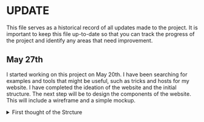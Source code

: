 
# UPDATE

This file serves as a historical record of all updates made to the project. It is important to keep this file up-to-date so that you can track the progress of the project and identify any areas that need improvement.

## May 27th

I started working on this project on May 20th. I have been searching for examples and tools that might be useful, such as tricks and hosts for my website. I have completed the ideation of the website and the initial structure. The next step will be to design the components of the website. This will include a wireframe and a simple mockup.

<details>
	<summary>First thought of the Strcture</summary>
	<p>

**Header**

The header should include the name, a brief description of the aspirations, and a navigation menu. The navigation menu should allow visitors to easily navigate to different sections of the website.

**Main**

The main section of the website should be divided into two parts:  path and best projects.

- **The path** should tell the story of journey as a creative professional. This might include information about education, work experience, and personal projects.
- **Best projects** should showcase most impressive work. Each project should include a brief description, high-quality images, and any relevant links.

**Footer**

The footer should include the contact information, such as email address and socia media.
	</p>
</details>